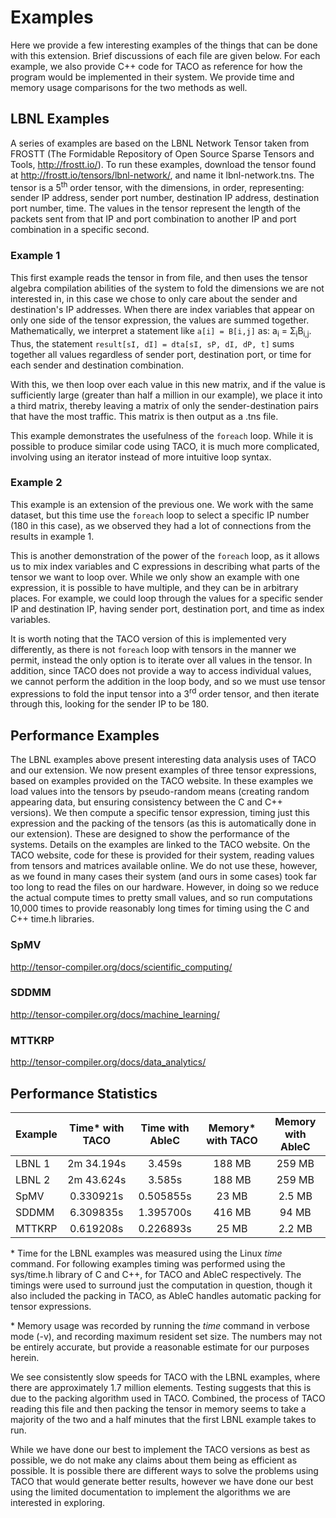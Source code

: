 # Examples
Here we provide a few interesting examples of the things that can be done with this extension. Brief discussions of each file are given below. For each example, we also provide C++ code for TACO as reference for how the program would be implemented in their system. We provide time and memory usage comparisons for the two methods as well.

## LBNL Examples
A series of examples are based on the LBNL Network Tensor taken from FROSTT (The Formidable Repository of Open Source Sparse Tensors and Tools, <http://frostt.io/>). To run these examples, download the tensor found at <http://frostt.io/tensors/lbnl-network/>, and name it lbnl-network.tns. The tensor is a 5<sup>th</sup> order tensor, with the dimensions, in order, representing: sender IP address, sender port number, destination IP address, destination port number, time. The values in the tensor represent the length of the packets sent from that IP and port combination to another IP and port combination in a specific second.

### Example 1
This first example reads the tensor in from file, and then uses the tensor algebra compilation abilities of the system to fold the dimensions we are not interested in, in this case we chose to only care about the sender and destination's IP addresses. When there are index variables that appear on only one side of the tensor expression, the values are summed together. Mathematically, we interpret a statement like `a[i] = B[i,j]` as: a<sub>i</sub> = &Sigma;<sub>i</sub>B<sub>i,j</sub>. Thus, the statement `result[sI, dI] = dta[sI, sP, dI, dP, t]` sums together all values regardless of sender port, destination port, or time for each sender and destination combination.

With this, we then loop over each value in this new matrix, and if the value is sufficiently large (greater than half a million in our example), we place it into a third matrix, thereby leaving a matrix of only the sender-destination pairs that have the most traffic. This matrix is then output as a .tns file.

This example demonstrates the usefulness of the `foreach` loop. While it is possible to produce similar code using TACO, it is much more complicated, involving using an iterator instead of more intuitive loop syntax.

### Example 2
This example is an extension of the previous one. We work with the same dataset, but this time use the `foreach` loop to select a specific IP number (180 in this case), as we observed they had a lot of connections from the results in example 1.

This is another demonstration of the power of the `foreach` loop, as it allows us to mix index variables and C expressions in describing what parts of the tensor we want to loop over. While we only show an example with one expression, it is possible to have multiple, and they can be in arbitrary places. For example, we could loop through the values for a specific sender IP and destination IP, having sender port, destination port, and time as index variables.

It is worth noting that the TACO version of this is implemented very differently, as there is not `foreach` loop with tensors in the manner we permit, instead the only option is to iterate over all values in the tensor. In addition, since TACO does not provide a way to access individual values, we cannot perform the addition in the loop body, and so we must use tensor expressions to fold the input tensor into a 3<sup>rd</sup> order tensor, and then iterate through this, looking for the sender IP to be 180.

## Performance Examples
The LBNL examples above present interesting data analysis uses of TACO and our extension. We now present examples of three tensor expressions, based on examples provided on the TACO website. In these examples we load values into the tensors by pseudo-random means (creating random appearing data, but ensuring consistency between the C and C++ versions). We then compute a specific tensor expression, timing just this expression and the packing of the tensors (as this is automatically done in our extension). These are designed to show the performance of the systems. Details on the examples are linked to the TACO website. On the TACO website, code for these is provided for their system, reading values from tensors and matrices available online. We do not use these, however, as we found in many cases their system (and ours in some cases) took far too long to read the files on our hardware. However, in doing so we reduce the actual compute times to pretty small values, and so run computations 10,000 times to provide reasonably long times for timing using the C and C++ time.h libraries.

### SpMV
<http://tensor-compiler.org/docs/scientific_computing/>

### SDDMM
<http://tensor-compiler.org/docs/machine_learning/>

### MTTKRP
<http://tensor-compiler.org/docs/data_analytics/>

## Performance Statistics
| Example  | Time\* with TACO | Time with AbleC | Memory\* with TACO | Memory with AbleC |
| -------- | :--------------: | :-------------: | :----------------: | :---------------: |
| LBNL 1   | 2m 34.194s       | 3.459s          | 188 MB             | 259 MB            |
| LBNL 2   | 2m 43.624s       | 3.585s          | 188 MB             | 259 MB            |
| SpMV     | 0.330921s        | 0.505855s       | 23  MB             | 2.5 MB            |
| SDDMM    | 6.309835s        | 1.395700s       | 416 MB             | 94  MB            |
| MTTKRP   | 0.619208s        | 0.226893s       | 25  MB             | 2.2 MB            | 

\* Time for the LBNL examples was measured using the Linux *time* command. For following examples timing was performed using the sys/time.h library of C and C++, for TACO and AbleC respectively. The timings were used to surround just the computation in question, though it also included the packing in TACO, as AbleC handles automatic packing for tensor expressions.

\* Memory usage was recorded by running the *time* command in verbose mode (-v), and recording maximum resident set size. The numbers may not be entirely accurate, but provide a reasonable estimate for our purposes herein.

We see consistently slow speeds for TACO with the LBNL examples, where there are approximately 1.7 million elements. Testing suggests that this is due to the packing algorithm used in TACO. Combined, the process of TACO reading this file and then packing the tensor in memory seems to take a majority of the two and a half minutes that the first LBNL example takes to run.

While we have done our best to implement the TACO versions as best as possible, we do not make any claims about them being as efficient as possible. It is possible there are different ways to solve the problems using TACO that would generate better results, however we have done our best using the limited documentation to implement the algorithms we are interested in exploring.
